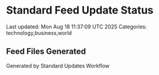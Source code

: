 # Standard Feed Update Status
Last updated: Mon Aug 18 11:37:09 UTC 2025
Categories: technology,business,world

## Feed Files Generated

Generated by Standard Updates Workflow
